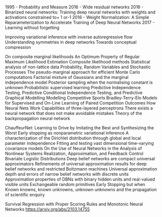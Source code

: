 1995 - Probability and Measure
2016 - Wide residual networks
2016 - Binarized neural networks: Training deep neural networks with weights and activations constrained to+ 1 or-1
2016 - Weight Normalization: A Simple Reparameterization to Accelerate Training of Deep Neural Networks
2017 - Learning without forgetting

Improving variational inference with inverse autoregressive flow 
Understanding symmetries in deep networks 
Towards conceptual compression

On composite marginal likelihoods
An Optimum Property of Regular Maximum Likelihood Estimation
Composite likelihood methods
Statistical analysis of non-lattice data
Probability, Random Variables and Stochastic Processes
The pseudo-marginal approach for efficient Monte Carlo computations
Factorial mixture of Gaussians and the marginal independence model
Posterior sampling when the normalising constant is unknown
Probabilistic supervised learning
Predictive Independence Testing, Predictive Conditional Independence Testing, and Predictive Graphical Modelling
Modelling Competitive Sports Bradley-Terry-Elo Models for Supervised and On-Line Learning of Paired Competition Outcomes
How Neural Nets Work
Capabilities of three-layered perceptrons
There exists a neural network that does not make avoidable mistakes
Theory of the backpropagation neural network

ChauffeurNet: Learning to Drive by Imitating the Best and Synthesizing the Worst
Early stopping as nonparametric variational inference
A characterization of the Dirichlet distribution through global and local parameter independence
Fitting and testing vast dimensional time-varying covariance models
On the Use of Neural Networks in the Analysis of Nonlinear Systems Realization, Approximation, and Feedback Control
Bivariate Logistic Distributions
Deep belief networks are compact universal approximators
Refinements of universal approximation results for deep belief networks and restricted Boltzmann machines
Universal approximation depth and errors of narrow belief networks with discrete units
Approximation properties of DBNs with binary hidden units and real-valued visible units
Exchangeable random primitives
Early Stopping but when
Known knowns, known unknowns, unknown unknowns and the propagation of scientific enquiry


Survival Regression with Proper Scoring Rules and Monotonic Neural Networks https://arxiv.org/abs/2103.14755